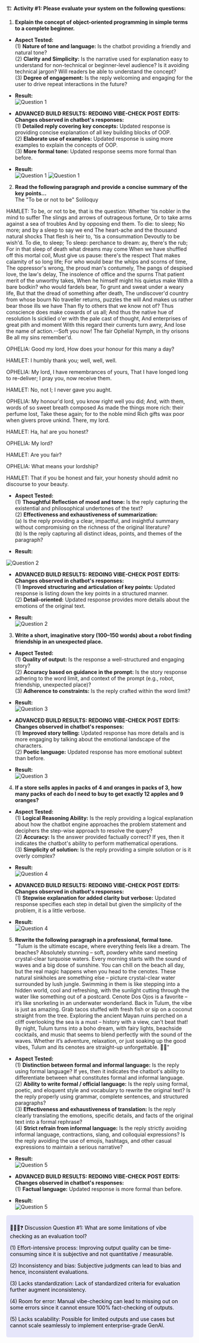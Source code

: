 
🏗️ **Activity #1: Please evaluate your system on the following questions:**

1. **Explain the concept of object-oriented programming in simple terms to a complete beginner.**   

* **Aspect Tested:**  
(1) **Nature of tone and language:** Is the chatbot providing a friendly and natural tone?  
(2) **Clarity and Simplicity:** Is the narrative used for explanation easy to understand for non-technical or beginner-level audience? Is it avoiding technical jargon? Will readers be able to understand the concept?  
(3) **Degree of engagement:** Is the reply welcoming and engaging for the user to drive repeat interactions in the future?  

* **Result:**  
![Question 1 ](images/answer001.png "Answer 1")

* **ADVANCED BUILD RESULTS: REDOING VIBE-CHECK POST EDITS: Changes observed in chatbot's responses:**  
(1) **Detailed reply covering key concepts:** Updated response is providing concise explanation of all key building blocks of OOP.  
(2) **Elaborate use of examples:** Updated response is using more examples to explain the concepts of OOP.  
(3) **More formal tone:** Updated response seems more formal than before.  

* **Result:**  
![Question 1 ](images/updated-answer001-1.png "Updated Answer 1")
![Question 1 ](images/updated-answer001-2.png "Updated Answer 1")

2. **Read the following paragraph and provide a concise summary of the key points…**     
The "To be or not to be" Soliloquy

HAMLET:
To be, or not to be, that is the question:
Whether 'tis nobler in the mind to suffer
The slings and arrows of outrageous fortune,
Or to take arms against a sea of troubles
And by opposing end them. To die: to sleep;
No more; and by a sleep to say we end
The heart-ache and the thousand natural shocks
That flesh is heir to, 'tis a consummation
Devoutly to be wish'd. To die, to sleep;
To sleep: perchance to dream: ay, there's the rub;
For in that sleep of death what dreams may come
When we have shuffled off this mortal coil,
Must give us pause: there's the respect
That makes calamity of so long life;
For who would bear the whips and scorns of time,
The oppressor's wrong, the proud man's contumely,
The pangs of despised love, the law's delay,
The insolence of office and the spurns
That patient merit of the unworthy takes,
When he himself might his quietus make
With a bare bodkin? who would fardels bear,
To grunt and sweat under a weary life,
But that the dread of something after death,
The undiscover'd country from whose bourn
No traveller returns, puzzles the will
And makes us rather bear those ills we have
Than fly to others that we know not of?
Thus conscience does make cowards of us all;
And thus the native hue of resolution
Is sicklied o'er with the pale cast of thought,
And enterprises of great pith and moment
With this regard their currents turn awry,
And lose the name of action.--Soft you now!
The fair Ophelia! Nymph, in thy orisons
Be all my sins remember'd.

OPHELIA:
Good my lord,
How does your honour for this many a day?

HAMLET:
I humbly thank you; well, well, well.

OPHELIA:
My lord, I have remembrances of yours,
That I have longed long to re-deliver;
I pray you, now receive them.

HAMLET:
No, not I;
I never gave you aught.

OPHELIA:
My honour'd lord, you know right well you did;
And, with them, words of so sweet breath composed
As made the things more rich: their perfume lost,
Take these again; for to the noble mind
Rich gifts wax poor when givers prove unkind.
There, my lord.

HAMLET:
Ha, ha! are you honest?

OPHELIA:
My lord?

HAMLET:
Are you fair?

OPHELIA:
What means your lordship?

HAMLET:
That if you be honest and fair, your honesty should admit no discourse to your beauty.

* **Aspect Tested:**   
(1) **Thoughtful Reflection of mood and tone:** Is the reply capturing the existential and philosophical undertones of the text?  
(2) **Effectiveness and exhaustiveness of summarization:**  
(a) Is the reply providing a clear, impactful, and insightful summary without compromising on the richness of the original literature?  
(b) Is the reply capturing all distinct ideas, points, and themes of the paragraph?  

* **Result:**  
<!-- ![Question 2 ](images/answer002-1.png "Paragaph entered")
![Question 2 ](images/answer002-2.png "Paragaph entered") -->
![Question 2 ](images/answer002-3.png "Reply received")

* **ADVANCED BUILD RESULTS: REDOING VIBE-CHECK POST EDITS: Changes observed in chatbot's responses:**  
(1) **Improved structuring and articulation of key points:** Updated response is listing down the key points in a structured manner.  
(2) **Detail-oriented:** Updated response provides more details about the emotions of the original text.  

* **Result:**  
![Question 2 ](images/updated-answer002.png "Updated Answer 2")

3. **Write a short, imaginative story (100–150 words) about a robot finding friendship in an unexpected place.**  

* **Aspect Tested:**  
(1) **Quality of output:** Is the response a well-structured and engaging story?  
(2) **Accuracy based on guidance in the prompt:** Is the story response adhering to the word limit, and context of the prompt (e.g., robot, friendship, unexpected place)?  
(3) **Adherence to constraints:** Is the reply crafted within the word limit?   

* **Result:**  
![Question 3 ](images/answer003.png "Reply received")

* **ADVANCED BUILD RESULTS: REDOING VIBE-CHECK POST EDITS: Changes observed in chatbot's responses:**  
(1) **Improved story telling:** Updated response has more details and is more engaging by talking about the emotional landscape of the characters.  
(2) **Poetic language:** Updated response has more emotional subtext than before.  

* **Result:**  
![Question 3 ](images/updated-answer003.png "Updated Answer 3")  

4. **If a store sells apples in packs of 4 and oranges in packs of 3, how many packs of each do I need to buy to get exactly 12 apples and 9 oranges?**     

* **Aspect Tested:**  
(1) **Logical Reasoning Ability:** Is the reply providing a logical explanation about how the chatbot engine approaches the problem statement and deciphers the step-wise approach to resolve the query?   
(2) **Accuracy:** Is the answer provided factually correct? If yes, then it indicates the chatbot's ability to perform mathematical operations.  
(3) **Simplicity of solution:** Is the reply providing a simple solution or is it overly complex?

* **Result:**  
![Question 4 ](images/answer004.png "Reply received")

* **ADVANCED BUILD RESULTS: REDOING VIBE-CHECK POST EDITS: Changes observed in chatbot's responses:**  
(1) **Stepwise explanation for added clarity but verbose:** Updated response specifies each step in detail but given the simplicity of the problem, it is a little verbose.  

* **Result:**  
![Question 4 ](images/updated-answer004.png "Updated Answer 4")  


5. **Rewrite the following paragraph in a professional, formal tone.**  
"Tulum is the ultimate escape, where everything feels like a dream. The beaches? Absolutely stunning – soft, powdery white sand meeting crystal-clear turquoise waters. Every morning starts with the sound of waves and a big dose of sunshine. You can chill on the beach all day, but the real magic happens when you head to the cenotes. These natural sinkholes are something else – picture crystal-clear water surrounded by lush jungle. Swimming in them is like stepping into a hidden world, cool and refreshing, with the sunlight cutting through the water like something out of a postcard. Cenote Dos Ojos is a favorite – it’s like snorkeling in an underwater wonderland. Back in Tulum, the vibe is just as amazing. Grab tacos stuffed with fresh fish or sip on a coconut straight from the tree. Exploring the ancient Mayan ruins perched on a cliff overlooking the sea is a must – history with a view, can’t beat that! By night, Tulum turns into a boho dream, with fairy lights, beachside cocktails, and music that seems to blend perfectly with the sound of the waves. Whether it’s adventure, relaxation, or just soaking up the good vibes, Tulum and its cenotes are straight-up unforgettable. 🌴✨"  

* **Aspect Tested:**  
(1) **Distinction between formal and informal language:** Is the reply using formal language? If yes, then it indicates the chatbot's ability to differentiate between what constitutes formal and informal language.  
(2) **Ability to write formal / official language:** Is the reply using formal, poetic, and eloquent style and vocabulary to rewrite the original text? Is the reply properly using grammar, complete sentences, and structured paragraphs?  
(3) **Effectiveness and exhaustiveness of translation:** Is the reply clearly translating the emotions, specific details, and facts of the original text into a formal rephrase?  
(4) **Strict refrain from informal language:** Is the reply strictly avoiding informal language, contractions, slang, and colloquial expressions? Is the reply avoiding the use of emojis, hashtags, and other casual expressions to maintain a serious narrative?

* **Result:**  
![Question 5 ](images/answer00.png "Reply received")

* **ADVANCED BUILD RESULTS: REDOING VIBE-CHECK POST EDITS: Changes observed in chatbot's responses:**  
(1) **Factual language:** Updated response is more formal than before.  

* **Result:**  
![Question 5 ](images/updated-answer005.png "Updated Answer 5")  

<div style="background-color: #E6E6FA; padding: 10px; border-radius: 5px;">
<span style="color: black;">

🧑‍🤝‍🧑❓ Discussion Question #1:
What are some limitations of vibe checking as an evaluation tool?

(1) Effort-intensive process: Improving output quality can be time-consuming since it is subjective and not quantitative / measurable. 

(2) Inconsistency and bias:	Subjective judgments can lead to bias and hence, inconsistent evaluations.  

(3) Lacks standardization:	Lack of standardized criteria for evaluation further augment inconsistency.  

(4) Room for error:	Manual vibe-checking can lead to missing out on some errors since it cannot ensure 100% fact-checking of outputs.  

(5) Lacks scalability:	Possible for limited outputs and use cases but cannot scale seamlessly to implement enterprise-grade GenAI.
</span>
</div>


